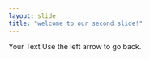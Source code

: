 ```yaml
---
layout: slide
title: "welcome to our second slide!"
---
```

Your Text
Use the left arrow to go back.
